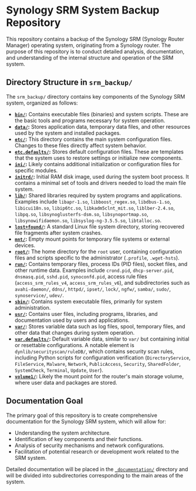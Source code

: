 # Synology SRM System Backup Repository

This repository contains a backup of the Synology SRM (Synology Router Manager) operating system, originating from a Synology router. The purpose of this repository is to conduct detailed analysis, documentation, and understanding of the internal structure and operation of the SRM system.

## Directory Structure in `srm_backup/`

The `srm_backup/` directory contains key components of the Synology SRM system, organized as follows:

*   **[`bin/`](_documentation/structure/bin.md):** Contains executable files (binaries) and system scripts. These are the basic tools and programs necessary for system operation.
*   **[`data/`](_documentation/structure/data.md):** Stores application data, temporary data files, and other resources used by the system and installed packages.
*   **[`etc/`](_documentation/structure/etc.md):** This directory contains the main system configuration files. Changes to these files directly affect system behavior.
*   **[`etc.defaults/`](_documentation/structure/etc.defaults.md):** Stores default configuration files. These are templates that the system uses to restore settings or initialize new components.
*   **[`ini/`](_documentation/structure/ini.md):** Likely contains additional initialization or configuration files for specific modules.
*   **[`initrd/`](_documentation/structure/initrd.md):** Initial RAM disk image, used during the system boot process. It contains a minimal set of tools and drivers needed to load the main file system.
*   **[`lib/`](_documentation/structure/lib.md):** Shared libraries required by system programs and applications. Examples include `libapr-1.so`, `libboost_regex.so`, `libdbus-1.so`, `libicui18n.so`, `libip6tc.so`, `libkadm5clnt_mit.so`, `liblber-2.4.so`, `libpq.so`, `libsynoglusterfs-dsm.so`, `libsynoportmap.so`, `libsynowifidaemon.so`, `libsyslog-ng-3.5.5.so`, `libtalloc.so`.
*   **[`lost+found/`](_documentation/structure/lost+found.md):** A standard Linux file system directory, storing recovered file fragments after system crashes.
*   **[`mnt/`](_documentation/structure/mnt.md):** Empty mount points for temporary file systems or external devices.
*   **[`root/`](_documentation/structure/root.md):** The home directory for the `root` user, containing configuration files and scripts specific to the administrator (`.profile`, `.wget-hsts`).
*   **[`run/`](_documentation/structure/run.md):** Contains temporary files, process IDs (PID files), socket files, and other runtime data. Examples include `crond.pid`, `dhcp-server.pid`, `dnsmasq.pid`, `sshd.pid`, `synoconfd.pid`, access rule files (`access_srm_rules_v4`, `access_srm_rules_v6`), and subdirectories such as `avahi-daemon/`, `ddns/`, `httpd/`, `ipset/`, `lock/`, `ngfw/`, `samba/`, `sudo/`, `synoservice/`, `udev/`.
*   **[`sbin/`](_documentation/structure/sbin.md):** Contains system executable files, primarily for system administration.
*   **[`usr/`](_documentation/structure/usr.md):** Contains user files, including programs, libraries, and documentation used by users and applications.
*   **[`var/`](_documentation/structure/var.md):** Stores variable data such as log files, spool, temporary files, and other data that changes during system operation.
*   **[`var.defaults/`](_documentation/structure/var.defaults.md):** Default variable data, similar to `var/` but containing initial or resettable configurations. A notable element is `dynlib/securityscan/ruleDB/`, which contains security scan rules, including Python scripts for configuration verification (`DirectoryService`, `FileService`, `Malware`, `Network`, `PublicAccess`, `Security`, `SharedFolder`, `SystemCheck`, `Terminal`, `Update`, `User`).
*   **[`volume1/`](_documentation/structure/volume1.md):** Likely the mount point for the router's main storage volume, where user data and packages are stored.

## Documentation Goal

The primary goal of this repository is to create comprehensive documentation for the Synology SRM system, which will allow for:
*   Understanding the system architecture.
*   Identification of key components and their functions.
*   Analysis of security mechanisms and network configurations.
*   Facilitation of potential research or development work related to the SRM system.

Detailed documentation will be placed in the [`_documentation/`](_documentation) directory and will be divided into subdirectories corresponding to the main areas of the system.